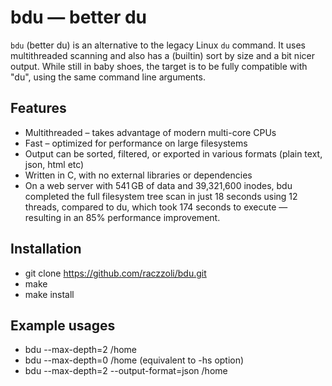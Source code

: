 # bdu — better du

`bdu` (better du) is an alternative to the legacy Linux `du` command. It uses multithreaded scanning and also has a (builtin) sort by size and a bit nicer output. 
While still in baby shoes, the target is to be fully compatible with "du", using the same command line arguments.

## Features

- Multithreaded – takes advantage of modern multi-core CPUs
- Fast – optimized for performance on large filesystems
- Output can be sorted, filtered, or exported in various formats (plain text, json, html etc)
- Written in C, with no external libraries or dependencies
- On a web server with 541 GB of data and 39,321,600 inodes, bdu completed the full filesystem tree scan in just 18 seconds using 12 threads, compared to du, which took 174 seconds to execute — resulting in an 85% performance improvement.

## Installation
  - git clone https://github.com/raczzoli/bdu.git
  - make
  - make install

## Example usages
- bdu --max-depth=2 /home
- bdu --max-depth=0 /home (equivalent to -hs option)
- bdu --max-depth=2 --output-format=json /home

